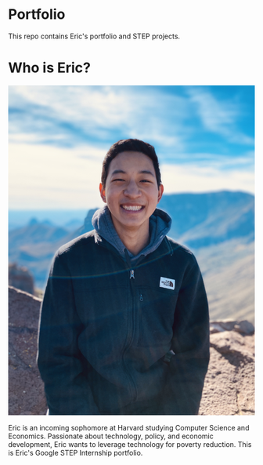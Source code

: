 # Portfolio

This repo contains Eric's portfolio and STEP projects.

# Who is Eric?

![Photo of Eric](eric_headshot.jpg)

Eric is an incoming sophomore at Harvard studying Computer Science and Economics. Passionate about technology, policy, and economic development, Eric wants to leverage technology for poverty reduction. This is Eric's Google STEP Internship portfolio.